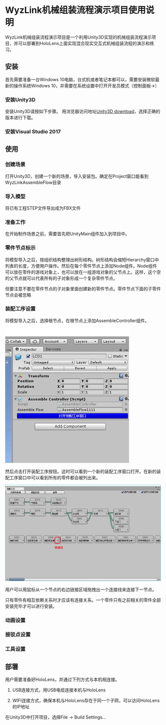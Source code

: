WyzLink机械组装流程演示项目使用说明
=====================

WyzLink机械组装流程演示项目是一个利用Unity3D实现的机械组装流程演示项目，并可以部署到HoloLens上面实现混合现实交互式机械组装流程的演示和练习。

## 安装
首先需要准备一台Windows 10电脑，台式机或者笔记本都可以，需要安装微软最新的操作系统Windows 10，并需要在系统设置中打开开发员模式（控制面板->）

### 安装Unity3D

安装Unity3D请按如下步骤。
用浏览器访问地址[Unity3D download](https://unity3d.com/get-unity/download)，选择正确的版本进行下载。

### 安装Visual Studio 2017


## 使用

### 创建场景
打开Unity3D，创建一个新的场景，导入安装包。确定在Project窗口能看到WyzLinkAssembleFlow目录

[//]: 调整文件夹目录，所有预安装文件放入同一个文件夹

### 导入模型
将已有工程STEP文件导出成为FBX文件

[//]: 需要详细导入导出步骤

### 准备工作

在开始制作场景之前，需要首先把UnityMain组件加入到项目中。

### 零件节点标示

将模型导入之后，按组织结构整理出树形结构。树形结构会缩短Hierarchy窗口中列表的长度，方便用户操作。然后在每个零件节点上添加Node组件。Node组件可以放在零件的游戏对象上，也可以放在一组游戏对象的父节点上。这样，这个空的父节点就可以代表所有的子对象形成一个复杂零件节点。

但要注意不要在零件节点的子对象里面创建新的零件节点。零件节点下面的子零件节点会被忽略

### 装配工序设置
将模型导入之后，选择根节点，在根节点上添加AssembleController组件。

![装配工序窗口](/Doc/images/RootFlowNode.png)

然后点击打开装配工序按钮。这时可以看到一个新的装配工序窗口打开。在新的装配工序窗口中可以看到所有的零件都会被列出来。

![装配工序窗口](/Doc/images/AssembleFlow.png)

用户可以用鼠标从一个节点的右边链接区域拖拽出一个连接线来连接下一节点。

只有零件有相互依赖关系时才应该有连接关系。一个零件只有之前相关的零件全部安装完毕才可以进行安装。

### 动画设置

### 接驳点设置

### 工具设置



## 部署

用户需要准备好HoloLens，并通过下列方式与本机相连接。

1. USB连接方式，用USB电缆连接本机与HoloLens

2. WIFI连接方式，确保本机与HoloLens存在于同一个子网，可以访问HoloLens的IP地址

在Unity3D中打开项目，选择File -> Build Settings...
